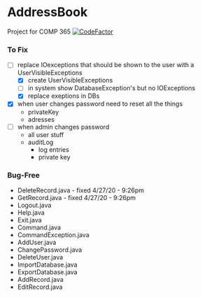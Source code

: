 # AddressBook
Project for COMP 365 [![CodeFactor](https://www.codefactor.io/repository/github/cadeo111/addressbook/badge)](https://www.codefactor.io/repository/github/cadeo111/addressbook)




### To Fix
- [ ] replace IOexceptions that should be shown to the user with a UserVisibleExceptions
   - [X] create UserVisibleExceptions
   - [ ] in system show DatabaseException's but no IOExceptions
   - [X] replace exeptions in DBs
- [X] when user changes password need to reset all the things
   - privateKey
   - adresses
- [ ] when admin changes password
   - all user stuff
   - auditLog
      - log entries
      - private key


### Bug-Free
- DeleteRecord.java  - fixed 4/27/20 - 9:26pm
- GetRecord.java - fixed 4/27/20 - 9:26pm
- Logout.java
- Help.java
- Exit.java
- Command.java
- CommandException.java
- AddUser.java
- ChangePassword.java
- DeleteUser.java
- ImportDatabase.java
- ExportDatabase.java
- AddRecord.java
- EditRecord.java
